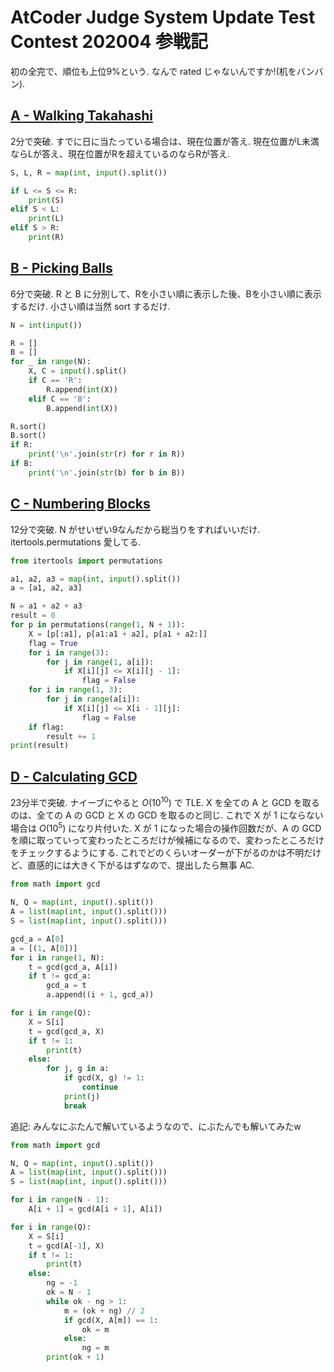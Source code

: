 # AtCoder Judge System Update Test Contest 202004 参戦記

初の全完で、順位も上位9%という. なんで rated じゃないんですか!(机をバンバン).

## [A - Walking Takahashi](https://atcoder.jp/contests/judge-update-202004/tasks/judge_update_202004_a)

2分で突破. すでに日に当たっている場合は、現在位置が答え. 現在位置がL未満ならLが答え、現在位置がRを超えているのならRが答え.

```python
S, L, R = map(int, input().split())

if L <= S <= R:
    print(S)
elif S < L:
    print(L)
elif S > R:
    print(R)
```

## [B - Picking Balls](https://atcoder.jp/contests/judge-update-202004/tasks/judge_update_202004_b)

6分で突破. R と B に分別して、Rを小さい順に表示した後、Bを小さい順に表示するだけ. 小さい順は当然 sort するだけ.

```python
N = int(input())

R = []
B = []
for _ in range(N):
    X, C = input().split()
    if C == 'R':
        R.append(int(X))
    elif C == 'B':
        B.append(int(X))

R.sort()
B.sort()
if R:
    print('\n'.join(str(r) for r in R))
if B:
    print('\n'.join(str(b) for b in B))
```

## [C - Numbering Blocks](https://atcoder.jp/contests/judge-update-202004/tasks/judge_update_202004_c)

12分で突破. N がせいぜい9なんだから総当りをすればいいだけ. itertools.permutations 愛してる.

```python
from itertools import permutations

a1, a2, a3 = map(int, input().split())
a = [a1, a2, a3]

N = a1 + a2 + a3
result = 0
for p in permutations(range(1, N + 1)):
    X = [p[:a1], p[a1:a1 + a2], p[a1 + a2:]]
    flag = True
    for i in range(3):
        for j in range(1, a[i]):
            if X[i][j] <= X[i][j - 1]:
                flag = False
    for i in range(1, 3):
        for j in range(a[i]):
            if X[i][j] <= X[i - 1][j]:
                flag = False
    if flag:
        result += 1
print(result)
```

## [D - Calculating GCD](https://atcoder.jp/contests/judge-update-202004/tasks/judge_update_202004_d)

23分半で突破. ナイーブにやると *O*(10<sup>10</sup>) で TLE. X を全ての A と GCD を取るのは、全ての A の GCD と X の GCD を取るのと同じ. これで X が 1 にならない場合は *O*(10<sup>5</sup>) になり片付いた. X が 1 になった場合の操作回数だが、A の GCD を順に取っていって変わったところだけが候補になるので、変わったところだけをチェックするようにする. これでどのくらいオーダーが下がるのかは不明だけど、直感的には大きく下がるはずなので、提出したら無事 AC.

```python
from math import gcd

N, Q = map(int, input().split())
A = list(map(int, input().split()))
S = list(map(int, input().split()))

gcd_a = A[0]
a = [(1, A[0])]
for i in range(1, N):
    t = gcd(gcd_a, A[i])
    if t != gcd_a:
        gcd_a = t
        a.append((i + 1, gcd_a))

for i in range(Q):
    X = S[i]
    t = gcd(gcd_a, X)
    if t != 1:
        print(t)
    else:
        for j, g in a:
            if gcd(X, g) != 1:
                continue
            print(j)
            break
```

追記: みんなにぶたんで解いているようなので、にぶたんでも解いてみたw

```python
from math import gcd

N, Q = map(int, input().split())
A = list(map(int, input().split()))
S = list(map(int, input().split()))

for i in range(N - 1):
    A[i + 1] = gcd(A[i + 1], A[i])

for i in range(Q):
    X = S[i]
    t = gcd(A[-1], X)
    if t != 1:
        print(t)
    else:
        ng = -1
        ok = N - 1
        while ok - ng > 1:
            m = (ok + ng) // 2
            if gcd(X, A[m]) == 1:
                ok = m
            else:
                ng = m
        print(ok + 1)
```
